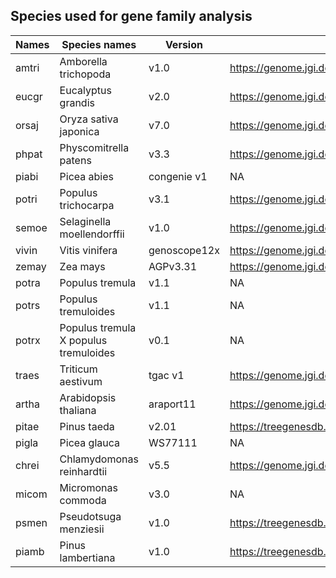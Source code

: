 ## Species used for gene family analysis
|	Names	|	Species names	|	Version	|	Download	|	Reference	|
|	-------------	|	-------------	|	-------------	|	-------------	|	-------------	|
|	amtri	|	Amborella trichopoda	|	v1.0	|	https://genome.jgi.doe.gov	|		|
|	eucgr	|	Eucalyptus grandis	|	v2.0	|	https://genome.jgi.doe.gov	|		|
|	orsaj	|	Oryza sativa japonica	|	v7.0	|	https://genome.jgi.doe.gov	|		|
|	phpat	|	Physcomitrella patens	|	v3.3	|	https://genome.jgi.doe.gov	|		|
|	piabi	|	Picea abies	|	congenie v1	|	NA	|		|
|	potri	|	Populus trichocarpa	|	v3.1	|	https://genome.jgi.doe.gov	|		|
|	semoe	|	Selaginella moellendorffii	|	v1.0	|	https://genome.jgi.doe.gov	|		|
|	vivin	|	Vitis vinifera	|	genoscope12x	|	https://genome.jgi.doe.gov	|		|
|	zemay	|	Zea mays	|	AGPv3.31	|	https://genome.jgi.doe.gov	|		|
|	potra	|	Populus tremula	|	v1.1	|	NA	|		|
|	potrs	|	Populus tremuloides	|	v1.1	|	NA	|		|
|	potrx	|	Populus tremula X populus tremuloides	|	v0.1	|	NA	|		|
|	traes	|	Triticum aestivum	|	tgac v1	|	https://genome.jgi.doe.gov	|		|
|	artha	|	Arabidopsis thaliana	|	araport11	|	https://genome.jgi.doe.gov	|		|
|	pitae	|	Pinus taeda	|	v2.01	|	https://treegenesdb.org/FTP/Genomes/Pita/v2.01/	|		|
|	pigla	|	Picea glauca	|	WS77111	|	NA	|		|
|	chrei	|	Chlamydomonas reinhardtii	|	v5.5	|	https://genome.jgi.doe.gov	|		|
|	micom	|	Micromonas commoda	|	v3.0	|	NA	|		|
|	psmen	|	Pseudotsuga menziesii	|	v1.0	|	https://treegenesdb.org/FTP/Genomes/Psme/v1.0/	|		|
|	piamb	|	Pinus lambertiana	|	v1.0	|	https://treegenesdb.org/FTP/Genomes/Pila/v1.0/	|		|
